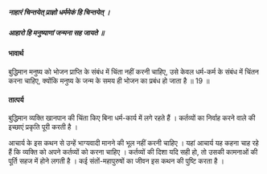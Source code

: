 ##### नाहारं चिन्तयेत् प्राज्ञो धर्ममेकं हि चिन्तयेत् ।
##### आहारो हि मनुष्याणां जन्मना सह जायते ॥

#### भावार्थ

बुद्धिमान मनुष्य को भोजन प्राप्ति के संबंध में चिंता नहीं करनी चाहिए, उसे केवल धर्म-कर्म के संबंध में चिंतन करना चाहिए, क्योंकि मनुष्य के जन्म के समय ही भोजन का प्रबंध हो जाता है ॥ 19 ॥

#### तात्पर्य

बुद्धिमान व्यक्ति खानपान की चिंता किए बिना धर्म-कार्य में लगे रहते हैं । कर्तव्यों का निर्वाह करने वाले की इच्छाएं प्रकृति पूरी करती है ।

आचार्य के इस कथन से उन्हें भाग्यवादी मानने की भूल नहीं करनी चाहिए । यहां आचार्य यह कहना चाह रहे हैं कि व्यक्ति को अपने कर्तव्यों को करना चाहिए । कर्तव्यों की दिशा यदि सही हो, तो उसकी कामनाओं की पूर्ति सहज में होने लगती है । कई संतों-महापुरुषों का जीवन इस कथन की पुष्टि करता है ।